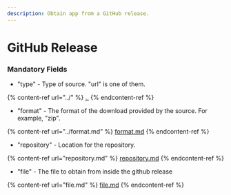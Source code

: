```yaml
---
description: Obtain app from a GitHub release.
---
```


# GitHub Release

### Mandatory Fields

* "type" - Type of source. "url" is one of them.

{% content-ref url="../" %}
[..](../)
{% endcontent-ref %}

* "format" - The format of the download provided by the source. For example, "zip".

{% content-ref url="../format.md" %}
[format.md](../format.md)
{% endcontent-ref %}

* "repository" - Location for the repository.

{% content-ref url="repository.md" %}
[repository.md](repository.md)
{% endcontent-ref %}

* "file" - The file to obtain from inside the github release

{% content-ref url="file.md" %}
[file.md](file.md)
{% endcontent-ref %}
